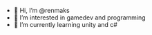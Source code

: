 - 👋 Hi, I’m @renmaks
- 👀 I’m interested in gamedev and programming
- 🌱 I’m currently learning unity and c#
